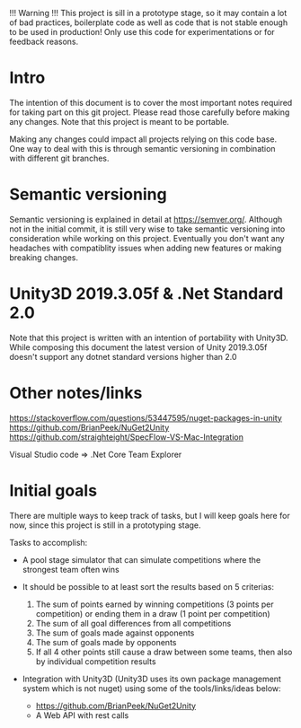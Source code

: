 !!! Warning !!! This project is sill in a prototype stage, so it may contain a lot of bad practices, boilerplate code as well as code that is not stable enough to be used in production! Only use this code for experimentations or for feedback reasons.

# Intro 
The intention of this document is to cover the most important notes required for taking part
on this git project. Please read those carefully before making any changes.
Note that this project is meant to be portable.

Making any changes could impact all projects relying on this code base.
One way to deal with this is through semantic versioning in combination with different git branches.


# Semantic versioning 
Semantic versioning is explained in detail at https://semver.org/.
Although not in the initial commit, it is still very wise to take semantic versioning into consideration while working on this project.
Eventually you don't want any headaches with compatiblity issues when adding new features or making breaking changes.

# Unity3D 2019.3.05f & .Net Standard 2.0 
Note that this project is written with an intention of portability with Unity3D.
While composing this document the latest version of Unity 2019.3.05f doesn't support any dotnet standard versions higher than 2.0


# Other notes/links 
https://stackoverflow.com/questions/53447595/nuget-packages-in-unity
https://github.com/BrianPeek/NuGet2Unity
https://github.com/straighteight/SpecFlow-VS-Mac-Integration

Visual Studio code => .Net Core Team Explorer

# Initial goals 
There are multiple ways to keep track of tasks, but I will keep goals here for now, since this project is still in a prototyping stage.

Tasks to accomplish:
- A pool stage simulator that can simulate competitions where the strongest team often wins
- It should be possible to at least sort the results based on 5 criterias:
    1. The sum of points earned by winning competitions (3 points per competition) or ending them in a draw (1 point per competition)
    2. The sum of all goal differences from all competitions
    3. The sum of goals made against opponents
    4. The sum of goals made by opponents
    5. If all 4 other points still cause a draw between some teams, then also by individual competition results

- Integration with Unity3D (Unity3D uses its own package management system which is not nuget) using some of the tools/links/ideas below:
    - https://github.com/BrianPeek/NuGet2Unity
    - A Web API with rest calls
